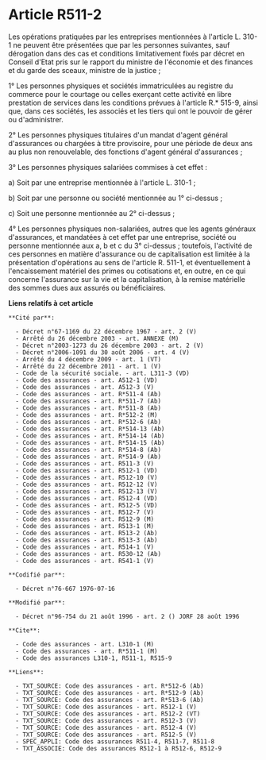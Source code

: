 # Article R511-2

Les opérations pratiquées par les entreprises mentionnées à l'article L. 310-1 ne peuvent être présentées que par les
personnes suivantes, sauf dérogation dans des cas et conditions limitativement fixés par décret en Conseil d'Etat pris sur le
rapport du ministre de l'économie et des finances et du garde des sceaux, ministre de la justice ;

1° Les personnes physiques et sociétés immatriculées au registre du commerce pour le courtage ou celles exerçant cette
activité en libre prestation de services dans les conditions prévues à l'article R.* 515-9, ainsi que, dans ces sociétés, les
associés et les tiers qui ont le pouvoir de gérer ou d'administrer.

2° Les personnes physiques titulaires d'un mandat d'agent général d'assurances ou chargées à titre provisoire, pour une
période de deux ans au plus non renouvelable, des fonctions d'agent général d'assurances ;

3° Les personnes physiques salariées commises à cet effet :

a) Soit par une entreprise mentionnée à l'article L. 310-1 ;

b) Soit par une personne ou société mentionnée au 1° ci-dessus ;

c) Soit une personne mentionnée au 2° ci-dessus ;

4° Les personnes physiques non-salariées, autres que les agents généraux d'assurances, et mandatées à cet effet par une
entreprise, société ou personne mentionnée aux a, b et c du 3° ci-dessus ; toutefois, l'activité de ces personnes en matière
d'assurance ou de capitalisation est limitée à la présentation d'opérations au sens de l'article R. 511-1, et éventuellement
à l'encaissement matériel des primes ou cotisations et, en outre, en ce qui concerne l'assurance sur la vie et la
capitalisation, à la remise matérielle des sommes dues aux assurés ou bénéficiaires.

**Liens relatifs à cet article**

	**Cité par**:

	  - Décret n°67-1169 du 22 décembre 1967 - art. 2 (V)
	  - Arrêté du 26 décembre 2003 - art. ANNEXE (M)
	  - Décret n°2003-1273 du 26 décembre 2003 - art. 2 (V)
	  - Décret n°2006-1091 du 30 août 2006 - art. 4 (V)
	  - Arrêté du 4 décembre 2009 - art. 1 (VT)
	  - Arrêté du 22 décembre 2011 - art. 1 (V)
	  - Code de la sécurité sociale. - art. L311-3 (VD)
	  - Code des assurances - art. A512-1 (VD)
	  - Code des assurances - art. A512-3 (V)
	  - Code des assurances - art. R*511-4 (Ab)
	  - Code des assurances - art. R*511-7 (Ab)
	  - Code des assurances - art. R*511-8 (Ab)
	  - Code des assurances - art. R*512-2 (M)
	  - Code des assurances - art. R*512-6 (Ab)
	  - Code des assurances - art. R*514-13 (Ab)
	  - Code des assurances - art. R*514-14 (Ab)
	  - Code des assurances - art. R*514-15 (Ab)
	  - Code des assurances - art. R*514-8 (Ab)
	  - Code des assurances - art. R*514-9 (Ab)
	  - Code des assurances - art. R511-3 (V)
	  - Code des assurances - art. R512-1 (VD)
	  - Code des assurances - art. R512-10 (V)
	  - Code des assurances - art. R512-12 (V)
	  - Code des assurances - art. R512-13 (V)
	  - Code des assurances - art. R512-4 (VD)
	  - Code des assurances - art. R512-5 (VD)
	  - Code des assurances - art. R512-7 (V)
	  - Code des assurances - art. R512-9 (M)
	  - Code des assurances - art. R513-1 (M)
	  - Code des assurances - art. R513-2 (Ab)
	  - Code des assurances - art. R513-3 (Ab)
	  - Code des assurances - art. R514-1 (V)
	  - Code des assurances - art. R530-12 (Ab)
	  - Code des assurances - art. R541-1 (V)

	**Codifié par**:

	  - Décret n°76-667 1976-07-16

	**Modifié par**:

	  - Décret n°96-754 du 21 août 1996 - art. 2 () JORF 28 août 1996

	**Cite**:

	  - Code des assurances - art. L310-1 (M)
	  - Code des assurances - art. R*511-1 (M)
	  - Code des assurances L310-1, R511-1, R515-9

	**Liens**:

	  - TXT_SOURCE: Code des assurances - art. R*512-6 (Ab)
	  - TXT_SOURCE: Code des assurances - art. R*512-9 (Ab)
	  - TXT_SOURCE: Code des assurances - art. R*513-6 (Ab)
	  - TXT_SOURCE: Code des assurances - art. R512-1 (V)
	  - TXT_SOURCE: Code des assurances - art. R512-2 (VT)
	  - TXT_SOURCE: Code des assurances - art. R512-3 (V)
	  - TXT_SOURCE: Code des assurances - art. R512-4 (V)
	  - TXT_SOURCE: Code des assurances - art. R512-5 (V)
	  - SPEC_APPLI: Code des assurances R511-4, R511-7, R511-8
	  - TXT_ASSOCIE: Code des assurances R512-1 à R512-6, R512-9
